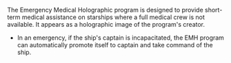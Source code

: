 The Emergency Medical Holographic program is designed to provide short-term medical assistance on starships where a full medical crew is not available. It appears as a holographic image of the program's creator.

* In an emergency, if the ship's captain is incapacitated, the EMH program can automatically promote itself to captain and take command of the ship.



